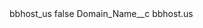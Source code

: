 <?xml version="1.0" encoding="UTF-8"?>
<CustomMetadata xmlns="http://soap.sforce.com/2006/04/metadata" xmlns:xsi="http://www.w3.org/2001/XMLSchema-instance" xmlns:xsd="http://www.w3.org/2001/XMLSchema">
    <label>bbhost_us</label>
    <protected>false</protected>
    <values>
        <field>Domain_Name__c</field>
        <value xsi:type="xsd:string">bbhost.us</value>
    </values>
</CustomMetadata>

